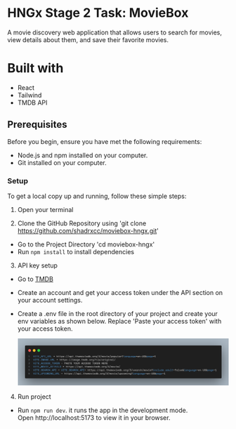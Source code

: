 # HNGx Stage 2 Task: MovieBox

A movie discovery web application that allows users to search for movies, view details about them, and save their favorite movies.

# Built with

- React
- Tailwind
- TMDB API

## Prerequisites

Before you begin, ensure you have met the following requirements:

- Node.js and npm installed on your computer.
- Git installed on your computer.

### Setup

To get a local copy up and running, follow these simple steps:

1. Open your terminal

2. Clone the GitHub Repository using 'git clone https://github.com/shadrxcc/moviebox-hngx.git'

- Go to the Project Directory 'cd moviebox-hngx'
- Run `npm install` to install dependencies

3. API key setup

- Go to [TMDB](https://developer.themoviedb.org/reference/intro/getting-started)
- Create an account and get your access token under the API section on your account settings.
- Create a .env file in the root directory of your project and create your env variables as shown below. Replace 'Paste your access token' with your access token.

  ![.env snippet](src/assets/code.png)

4. Run project

- Run `npm run dev`. it runs the app in the development mode.<br>
  Open http://localhost:5173 to view it in your browser.
